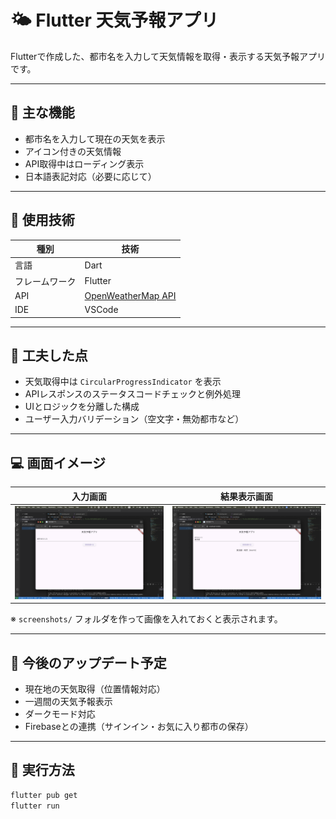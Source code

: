 # 🌤️ Flutter 天気予報アプリ

Flutterで作成した、都市名を入力して天気情報を取得・表示する天気予報アプリです。

---

## 📱 主な機能

- 都市名を入力して現在の天気を表示
- アイコン付きの天気情報
- API取得中はローディング表示
- 日本語表記対応（必要に応じて）

---

## 🔧 使用技術

| 種別 | 技術 |
|------|------|
| 言語 | Dart |
| フレームワーク | Flutter |
| API | [OpenWeatherMap API](https://openweathermap.org/api) |
| IDE | VSCode |

---

## 🧠 工夫した点

- 天気取得中は `CircularProgressIndicator` を表示
- APIレスポンスのステータスコードチェックと例外処理
- UIとロジックを分離した構成
- ユーザー入力バリデーション（空文字・無効都市など）

---

## 💻 画面イメージ

| 入力画面 | 結果表示画面 |
|----------|--------------|
| ![入力](screenshots/input.png) | ![結果](screenshots/result.png) |

※ `screenshots/` フォルダを作って画像を入れておくと表示されます。

---

## 🚀 今後のアップデート予定

- 現在地の天気取得（位置情報対応）
- 一週間の天気予報表示
- ダークモード対応
- Firebaseとの連携（サインイン・お気に入り都市の保存）

---

## 🏁 実行方法

```bash
flutter pub get
flutter run

